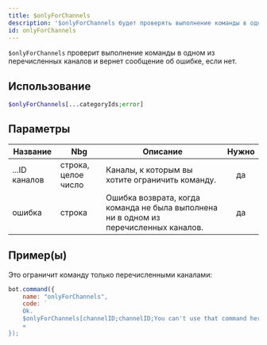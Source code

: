 ```yaml
---
title: $onlyForChannels
description: '$onlyForChannels будет проверять выполнение команды в одном из перечисленных каналов и возвращать сообщение об ошибке, если нет.'
id: onlyForChannels
---
```


`$onlyForChannels` проверит выполнение команды в одном из перечисленных каналов и вернет сообщение об ошибке, если нет.

## Использование

```php
$onlyForChannels[...categoryIds;error]
```

## Параметры

| Название      | Nbg                 | Описание                                                                              | Нужно |
| ------------- | ------------------- | ------------------------------------------------------------------------------------- |:-----:|
| ...ID каналов | строка, целое число | Каналы, к которым вы хотите ограничить команду.                                       |  да   |
| ошибка        | строка              | Ошибка возврата, когда команда не была выполнена ни в одном из перечисленных каналов. |  да   |

## Пример(ы)

Это ограничит команду только перечисленными каналами:

```javascript
bot.command({
    name: "onlyForChannels",
    code: `
    Ok.
    $onlyForChannels[channelID;channelID;You can't use that command here!]
    «
});
```